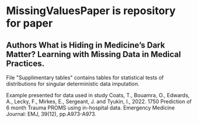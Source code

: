 # MissingValuesPaper is repository for paper 

## Authors What is Hiding in Medicine’s Dark Matter? Learning with Missing Data in Medical Practices.

File "Supplimentary tables" contains tables for statistical tests of distributions for singular deterministic data imputation.

Example presented for data used in study Coats, T., Bouamra, O., Edwards, A., Lecky, F., Mirkes, E., Sergeant, J. and Tyukin, I., 2022. 1750 Prediction of 6 month Trauma PROMS using in-hospital data. Emergency Medicine Journal: EMJ, 39(12), pp.A973-A973.
